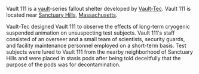 Vault 111 is a [vault][vault]-series fallout shelter developed by [Vault-Tec][vt]. Vault 111 is located near [Sanctuary Hills][sh], [Massachusetts][mass].

Vault-Tec designed Vault 111 to observe the effects of long-term cryogenic suspended animation on unsuspecting test subjects. Vault 111's staff consisted of an overseer and a small team of scientists, security guards, and facility maintenance personnel employed on a short-term basis. Test subjects were lured to Vault 111 from the nearby neighborhood of Sanctuary Hills and were placed in stasis pods after being told deceitfully that the purpose of the pods was for decontamination.

[vt]: http://fallout.wikia.com/wiki/Vault-Tec_Corporation
[vault]: http://fallout.wikia.com/wiki/Vault
[sh]: http://fallout.wikia.com/wiki/Sanctuary_Hills
[mass]: http://fallout.wikia.com/wiki/New_England_Commonwealth#Massachusetts_Wasteland
